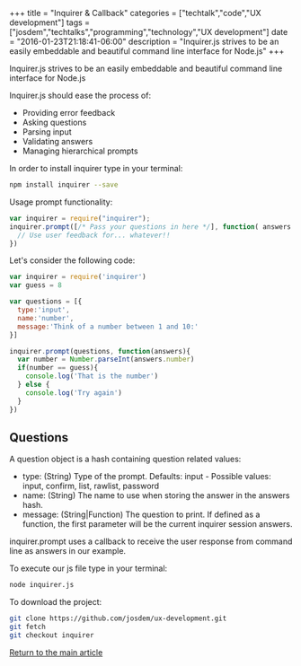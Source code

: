 +++
title = "Inquirer & Callback"
categories = ["techtalk","code","UX development"]
tags = ["josdem","techtalks","programming","technology","UX development"]
date = "2016-01-23T21:18:41-06:00"
description = "Inquirer.js strives to be an easily embeddable and beautiful command line interface for Node.js"
+++

Inquirer.js strives to be an easily embeddable and beautiful command line interface for Node.js

Inquirer.js should ease the process of:

* Providing error feedback
* Asking questions
* Parsing input
* Validating answers
* Managing hierarchical prompts

In order to install inquirer type in your terminal:

```bash
npm install inquirer --save
```

Usage prompt functionality:

```javascript
var inquirer = require("inquirer");
inquirer.prompt([/* Pass your questions in here */], function( answers ) {
  // Use user feedback for... whatever!!
})
```

Let's consider the following code:

```javascript
var inquirer = require('inquirer')
var guess = 8

var questions = [{
  type:'input',
  name:'number',
  message:'Think of a number between 1 and 10:'
}]

inquirer.prompt(questions, function(answers){
  var number = Number.parseInt(answers.number)
  if(number == guess){
    console.log('That is the number')
  } else {
    console.log('Try again')
  }
})
```

## Questions

A question object is a hash containing question related values:

* type: (String) Type of the prompt. Defaults: input - Possible values: input, confirm, list, rawlist, password
* name: (String) The name to use when storing the answer in the answers hash.
* message: (String|Function) The question to print. If defined as a function, the first parameter will be the current inquirer session answers.

inquirer.prompt uses a callback to receive the user response from command line as answers in our example.

To execute our js file type in your terminal:

```bash
node inquirer.js
```

To download the project:

```bash
git clone https://github.com/josdem/ux-development.git
git fetch
git checkout inquirer
```

[Return to the main article](/techtalk/ux)
